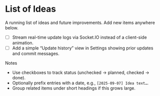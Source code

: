 # List of Ideas

A running list of ideas and future improvements. Add new items anywhere below.

- [ ] Stream real-time update logs via Socket.IO instead of a client-side animation.
- [ ] Add a simple “Update history” view in Settings showing prior updates and commit messages.

Notes
- Use checkboxes to track status (unchecked → planned, checked → done).
- Optionally prefix entries with a date, e.g., `[2025-09-07] Idea text…`.
- Group related items under short headings if this grows large.
